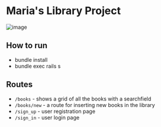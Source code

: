 # Maria's Library Project

![image](http://www.stigmahost.com/wp-content/uploads/2012/02/library.jpg)

## How to run

* bundle install
* bundle exec rails s

## Routes

* `/books` - shows a grid of all the books with a searchfield
* `/books/new` - a route for inserting new books in the library
* `/sign_up` - user registration page
* `/sign_in` - user login page
